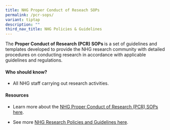 ```yaml
---
title: NHG Proper Conduct of Reseach SOPs
permalink: /pcr-sops/
variant: tiptap
description: ""
third_nav_title: NHG Policies & Guidelines
---
```

<p>The <strong>Proper Conduct of Research (PCR) SOPs </strong>is a set of
guidelines and templates developed to provide the NHG research community
with detailed procedures on conducting research in accordance with applicable
guidelines and regulations.</p>
<h4><strong>Who should know?</strong></h4>
<ul data-tight="true" class="tight">
<li>
<p>All NHG staff carrying out research activities.</p>
</li>
</ul>
<h4><strong>Resources</strong></h4>
<ul data-tight="true" class="tight">
<li>
<p>Learn more about the <a href="https://ethics.gri.nhg.com.sg/pcr-sop-templates/" rel="noopener nofollow" target="_blank">NHG Proper Conduct of Research (PCR) SOPs here</a>.</p>
</li>
<li>
<p>See more <a href="https://ethics.gri.nhg.com.sg/nhg-research-policies/" rel="noopener nofollow" target="_blank">NHG Research Policies and Guidelines here</a>.</p>
</li>
</ul>
<p></p>